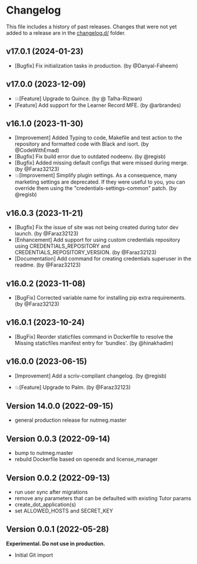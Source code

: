 # Changelog

This file includes a history of past releases. Changes that were not yet added to a release are in the [changelog.d/](./changelog.d) folder.

<!--
⚠️ DO NOT ADD YOUR CHANGES TO THIS FILE! (unless you want to modify existing changelog entries in this file)
Changelog entries are managed by scriv. After you have made some changes to this plugin, create a changelog entry with:

    scriv create

Edit and commit the newly-created file in changelog.d.

If you need to create a new release, create a separate commit just for that. It is important to respect these
instructions, because git commits are used to generate release notes:
  - Modify the version number in `__about__.py`.
  - Collect changelog entries with `scriv collect`
  - The title of the commit should be the same as the new version: "vX.Y.Z".
-->

<!-- scriv-insert-here -->

<a id='changelog-17.0.1'></a>
## v17.0.1 (2024-01-23)

- [Bugfix] Fix initialization tasks in production. (by @Danyal-Faheem)

<a id='changelog-17.0.0'></a>
## v17.0.0 (2023-12-09)

- 💥[Feature] Upgrade to Quince. (by @ Talha-Rizwan)
- [Feature] Add support for the Learner Record MFE. (by @arbrandes)

<a id='changelog-16.1.0'></a>
## v16.1.0 (2023-11-30)

- [Improvement] Added Typing to code, Makefile and test action to the repository and formatted code with Black and isort. (by @CodeWithEmad)
- [Bugfix] Fix build error due to outdated nodeenv. (by @regisb)
- [Bugfix] Added missing default configs that were missed during merge. (by @Faraz32123)
- 💥[Improvement] Simplify plugin settings. As a consequence, many marketing settings are deprecated. If they were useful to you, you can override them using the "credentials-settings-common" patch. (by @regisb)

<a id='changelog-16.0.3'></a>
## v16.0.3 (2023-11-21)

- [Bugfix] Fix the issue of site was not being created during tutor dev launch. (by @Faraz32123)
- [Enhancement] Add support for using custom credentials repository using CREDENTIALS_REPOSITORY and CREDENTIALS_REPOSITORY_VERSION. (by @Faraz32123)
- [Documentation] Add command for creating credentials superuser in the readme. (by @Faraz32123)

<a id='changelog-16.0.2'></a>
## v16.0.2 (2023-11-08)

- [BugFix] Corrected variable name for installing pip extra requirements. (by @Faraz32123)

<a id='changelog-16.0.1'></a>
## v16.0.1 (2023-10-24)

- [BugFix] Reorder staticfiles command in Dockerfile to resolve the Missing staticfiles manifest entry for 'bundles'. (by @hinakhadim)

<a id='changelog-16.0.0'></a>
## v16.0.0 (2023-06-15)

- [Improvement] Add a scriv-compliant changelog. (by @regisb)

- 💥[Feature] Upgrade to Palm. (by @Faraz32123)

## Version 14.0.0 (2022-09-15)

* general production release for nutmeg.master

## Version 0.0.3 (2022-09-14)

* bump to nutmeg.master
* rebuild Dockerfile based on openedx and license_manager

## Version 0.0.2 (2022-09-13)

* run user sync after migrations
* remove any parameters that can be defaulted with existing Tutor params
* create_dot_application(s)
* set ALLOWED_HOSTS and SECRET_KEY


## Version 0.0.1 (2022-05-28)

**Experimental. Do not use in production.**

* Initial Git import
